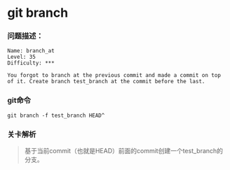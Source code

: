 # git branch

### 问题描述：

```text
Name: branch_at
Level: 35
Difficulty: ***

You forgot to branch at the previous commit and made a commit on top of it. Create branch test_branch at the commit before the last.
```

### git命令

```shell
git branch -f test_branch HEAD^
```

### 关卡解析

> 基于当前commit（也就是HEAD）前面的commit创建一个test_branch的分支。